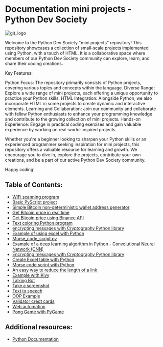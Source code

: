 # Documentation mini projects - Python Dev Society 

![git_logo](https://user-images.githubusercontent.com/68993494/209866827-2e9629cc-3009-4e13-a7e5-202903b8702b.jpg)
 
Welcome to the Python Dev Society "mini projects" repository! This repository showcases a collection of small-scale projects implemented using Python, with a touch of HTML. It is a collaborative space where members of our Python Dev Society community can explore, learn, and share their coding creations.
   
Key Features:        
  
Python Focus: The repository primarily consists of Python projects, covering various topics and concepts within the language.
Diverse Range: Explore a wide range of mini projects, each offering a unique opportunity to practice your Python skills.
HTML Integration: Alongside Python, we also incorporate HTML in some projects to create dynamic and interactive elements.
Learning and Collaboration: Join our community and collaborate with fellow Python enthusiasts to enhance your programming knowledge and contribute to the growing collection of mini projects.
Hands-on Experience: Engage in practical coding exercises and gain valuable experience by working on real-world-inspired projects.

Whether you're a beginner looking to sharpen your Python skills or an experienced programmer seeking inspiration for mini projects, this repository offers a valuable resource for learning and growth. We encourage you to dive in, explore the projects, contribute your own creations, and be a part of our active Python Dev Society community.

Happy coding!     
         
## Table of Contents: 
- [WiFi scanning program](https://github.com/zahariev-webbersof/python-mini-projects/blob/main/WiFi_Scanning.py) 
- [Basic PyScript project](https://github.com/zahariev-webbersof/python-mini-projects/blob/main/base_index.html)
- [Simple Bitcoin non-deterministic wallet address generator](bitcoin_address.py)  
- [Get Bitcoin price in real time](bitcoin_price.py) 
- [Get Bitcoin price using Binance API](https://github.com/zahariev-webbersof/python-mini-projects/blob/main/bitcoin_price_with_api_key.py)
- [Text coloring Python program](https://github.com/zahariev-webbersof/python-mini-projects/blob/main/color_text.py)
- [encrypting messages with Cryptography Python library](https://github.com/zahariev-webbersof/python-mini-projects/blob/main/cryptography.py)
- [Example of using excel with Python](https://github.com/zahariev-webbersof/python-mini-projects/blob/main/excel_in_python.py)
- [Morse_code_script.py](https://github.com/zahariev-webbersof/python-mini-projects/blob/main/morse_code_script.py)
- [Example of a deep learning algorithm in Python - Convolutional Neural Network (CNN)](https://github.com/zahariev-webbersof/python-mini-projects/blob/main/convolutional_neural_network_CNN_algorithm_exampe.py)
- [Encrypting messages with Cryptography Python library](https://github.com/zahariev-webbersof/python-mini-projects/blob/main/cryptography.py)
- [Create Excel table with Python](https://github.com/zahariev-webbersof/python-mini-projects/blob/main/excel_in_python.py)
- [Morse code script with Python](https://github.com/zahariev-webbersof/python-mini-projects/blob/main/morse_code_script.py)
- [An easy way to reduce the length of a link](https://github.com/zahariev-webbersof/python-mini-projects/blob/main/shorten_the_link.py)
- [Example with Kivy](https://github.com/zahariev-webbersof/python-mini-projects/blob/main/softuni_chedule.py)
- [Talking Bot](https://github.com/zahariev-webbersof/python-mini-projects/blob/main/speaking_news_bot.py)
- [Take a screenshot](https://github.com/zahariev-webbersof/python-mini-projects/blob/main/take_a_screenshot.py)
- [Text to speech](https://github.com/zahariev-webbersof/python-mini-projects/blob/main/text_to_speech.py)
- [OOP Example](https://github.com/zahariev-webbersof/python-mini-projects/blob/main/class_example.py)
- [Validator credt cards](https://github.com/zahariev-webbersof/python-mini-projects/blob/main/validator_credit_cards.py)
- [Web automation](https://github.com/zahariev-webbersof/python-mini-projects/blob/main/web_automation.py)
- [Pong Game with PyGame](https://github.com/zahariev-webbersof/python-mini-projects/blob/main/pong_game.py)

## Additional resources:
- [Python Documentation](https://docs.python.org/3/contents.html)
